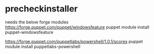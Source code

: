 # precheckinstaller 
needs the below forge modules
https://forge.puppet.com/puppet/windowsfeature
puppet module install puppet-windowsfeature

https://forge.puppet.com/puppetlabs/powershell/1.0.1/scores
puppet module install puppetlabs-powershell

